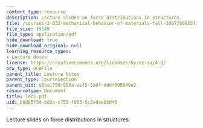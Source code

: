 ```yaml
---
content_type: resource
description: Lecture slides on force distributions in structures.
file: /courses/3-032-mechanical-behavior-of-materials-fall-2007/b08b5f3dbd3ac755f9035c3adae6bd43_lec2.pdf
file_size: 19149
file_type: application/pdf
hide_download: true
hide_download_original: null
learning_resource_types:
- Lecture Notes
license: https://creativecommons.org/licenses/by-nc-sa/4.0/
ocw_type: OCWFile
parent_title: Lecture Notes
parent_type: CourseSection
parent_uid: e6ba1750-995a-aef5-5a8f-dddf695049e2
resourcetype: Document
title: lec2.pdf
uid: b08b5f3d-bd3a-c755-f903-5c3adae6bd43
---
```

Lecture slides on force distributions in structures.